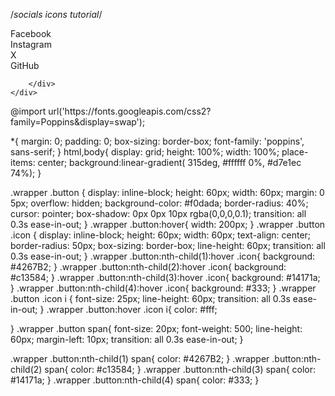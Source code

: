 /*socials icons tutorial*/
<div>
<!DOCTYPE html>
<html lang="en">
<head>
    <meta charset="UTF-8">
    <meta name="viewport" content="width=device-width, initial-scale=1.0">
    <title>Icons Social Media</title>
    <link rel="preconnect" href="https://fonts.googleapis.com">
    <link rel="stylesheet" href="./styles.css">
    <link rel="preconnect" href="https://fonts.gstatic.com" crossorigin>
    <link href="https://fonts.googleapis.com/css2?family=Poppins&display=swap" rel="stylesheet">
    <link rel="stylesheet" href="https://cdnjs.cloudflare.com/ajax/libs/font-awesome/6.5.1/css/all.min.css" integrity="sha512-DTOQO9RWCH3ppGqcWaEA1BIZOC6xxalwEsw9c2QQeAIftl+Vegovlnee1c9QX4TctnWMn13TZye+giMm8e2LwA==" crossorigin="anonymous" referrerpolicy="no-referrer" />
</head>
<body>
    <div class="wrapper">
        <div class="button">
            <div class="icon"><i class="fa-brands fa-facebook-f"></i></div>
            <span>Facebook</span>
            </div>
            <div class="button">
                <div class="icon"><i class="fa-brands fa-instagram"></i></div>
                <span>Instagram</span>
            </div>
            <div class="button"><div class="icon"><i class="fa-brands fa-x-twitter"></i></div>
            <span>X</span> 
        </div>
            <div class="button"> <div class="icon"><i class="fa-brands fa-github"></i></div>
            <span>GitHub</span>
        </div>
            
        </div>
    </div>
</body>
</html>  
  @import url('https://fonts.googleapis.com/css2?family=Poppins&display=swap');

*{
    margin: 0;
    padding: 0;
    box-sizing: border-box;
    font-family: 'poppins', sans-serif;
}
html,body{
    display: grid;
    height: 100%;
    width: 100%;
    place-items: center;
    background:linear-gradient( 315deg, #ffffff 0%, #d7e1ec 74%);
}


.wrapper .button {
    display: inline-block;
    height: 60px;
    width: 60px;
    margin: 0 5px;
    overflow: hidden;
    background-color: #f0dada;
    border-radius: 40%;
    cursor: pointer;
    box-shadow: 0px 0px 10px rgba(0,0,0,0.1);
    transition: all 0.3s ease-in-out;
}
.wrapper .button:hover{
    width: 200px;
}
.wrapper .button .icon {
    display: inline-block;
    height: 60px;
    width: 60px;
    text-align: center;
    border-radius: 50px;
    box-sizing: border-box;
    line-height: 60px;
    transition: all 0.3s  ease-in-out;
}
.wrapper .button:nth-child(1):hover .icon{
    background: #4267B2;
}
.wrapper .button:nth-child(2):hover .icon{
    background: #c13584;
}
.wrapper .button:nth-child(3):hover .icon{
    background: #14171a;
}
.wrapper .button:nth-child(4):hover .icon{
    background: #333;
}
.wrapper .button .icon i {
    font-size: 25px;
    line-height: 60px;
    transition: all 0.3s ease-in-out;
}
.wrapper .button:hover .icon i{
    color: #fff;
    
}
.wrapper .button span{
    font-size: 20px;
    font-weight: 500;
    line-height: 60px;
    margin-left: 10px;
    transition: all 0.3s ease-in-out;
}

.wrapper .button:nth-child(1) span{
   color: #4267B2;
}
.wrapper .button:nth-child(2) span{
    color: #c13584;
}
.wrapper .button:nth-child(3) span{
    color: #14171a;
}
.wrapper .button:nth-child(4) span{
    color: #333;
}</div>
